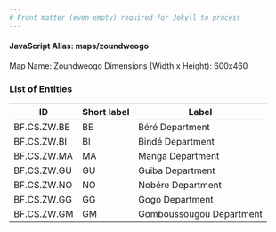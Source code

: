 ```yaml
---
# Front matter (even empty) required for Jekyll to process
---
```


#### JavaScript Alias: maps/zoundweogo

Map Name: Zoundweogo
Dimensions (Width x Height): 600x460

### List of Entities

ID | Short label | Label
---|---|---|
BF.CS.ZW.BE|BE|Béré Department
BF.CS.ZW.BI|BI|Bindé Department
BF.CS.ZW.MA|MA|Manga Department
BF.CS.ZW.GU|GU|Guiba Department
BF.CS.ZW.NO|NO|Nobére Department
BF.CS.ZW.GG|GG|Gogo Department
BF.CS.ZW.GM|GM|Gomboussougou Department
